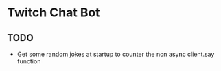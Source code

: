 # Twitch Chat Bot

## TODO

- Get some random jokes at startup to counter the non async client.say function
